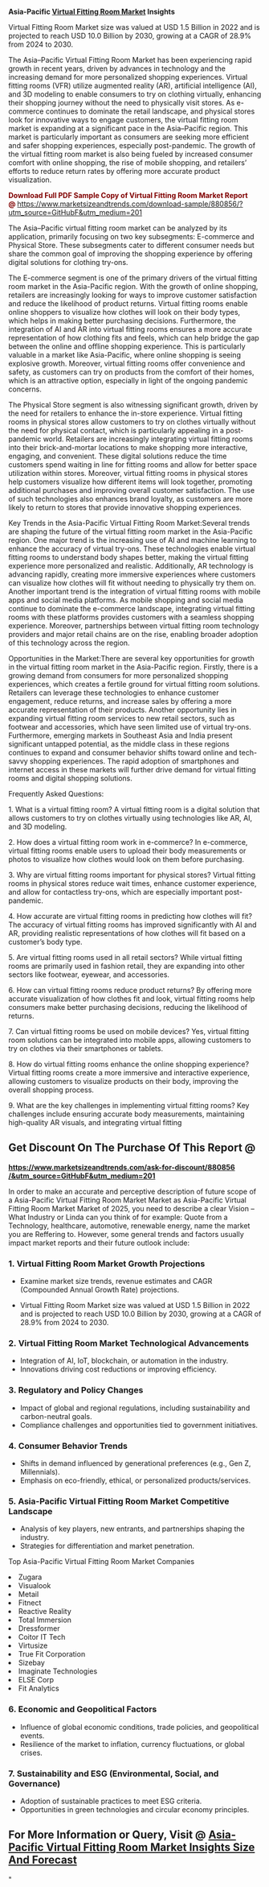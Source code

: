 <p><strong>Asia-Pacific&nbsp;<a href=""https://www.marketsizeandtrends.com/download-sample/880856/&amp;utm_source=GitHubF&amp;utm_medium=201"">Virtual Fitting Room Market</a> Insights</strong></p><p>Virtual Fitting Room Market size was valued at USD 1.5 Billion in 2022 and is projected to reach USD 10.0 Billion by 2030, growing at a CAGR of 28.9% from 2024 to 2030.</p><p><p>The Asia–Pacific Virtual Fitting Room Market has been experiencing rapid growth in recent years, driven by advances in technology and the increasing demand for more personalized shopping experiences. Virtual fitting rooms (VFR) utilize augmented reality (AR), artificial intelligence (AI), and 3D modeling to enable consumers to try on clothing virtually, enhancing their shopping journey without the need to physically visit stores. As e-commerce continues to dominate the retail landscape, and physical stores look for innovative ways to engage customers, the virtual fitting room market is expanding at a significant pace in the Asia–Pacific region. This market is particularly important as consumers are seeking more efficient and safer shopping experiences, especially post-pandemic. The growth of the virtual fitting room market is also being fueled by increased consumer comfort with online shopping, the rise of mobile shopping, and retailers’ efforts to reduce return rates by offering more accurate product visualization. <p><strong><span style="color: #800000;">Download Full PDF Sample Copy of Virtual Fitting Room Market Report @</span>&nbsp;</strong><a href="https://www.marketsizeandtrends.com/download-sample/880856/?utm_source=GitHubF&amp;utm_medium=201" target="_blank">https://www.marketsizeandtrends.com/download-sample/880856/?utm_source=GitHubF&amp;utm_medium=201</a></p>The Asia–Pacific virtual fitting room market can be analyzed by its application, primarily focusing on two key subsegments: E-commerce and Physical Store. These subsegments cater to different consumer needs but share the common goal of improving the shopping experience by offering digital solutions for clothing try-ons. <p>The E-commerce segment is one of the primary drivers of the virtual fitting room market in the Asia-Pacific region. With the growth of online shopping, retailers are increasingly looking for ways to improve customer satisfaction and reduce the likelihood of product returns. Virtual fitting rooms enable online shoppers to visualize how clothes will look on their body types, which helps in making better purchasing decisions. Furthermore, the integration of AI and AR into virtual fitting rooms ensures a more accurate representation of how clothing fits and feels, which can help bridge the gap between the online and offline shopping experience. This is particularly valuable in a market like Asia-Pacific, where online shopping is seeing explosive growth. Moreover, virtual fitting rooms offer convenience and safety, as customers can try on products from the comfort of their homes, which is an attractive option, especially in light of the ongoing pandemic concerns. <p>The Physical Store segment is also witnessing significant growth, driven by the need for retailers to enhance the in-store experience. Virtual fitting rooms in physical stores allow customers to try on clothes virtually without the need for physical contact, which is particularly appealing in a post-pandemic world. Retailers are increasingly integrating virtual fitting rooms into their brick-and-mortar locations to make shopping more interactive, engaging, and convenient. These digital solutions reduce the time customers spend waiting in line for fitting rooms and allow for better space utilization within stores. Moreover, virtual fitting rooms in physical stores help customers visualize how different items will look together, promoting additional purchases and improving overall customer satisfaction. The use of such technologies also enhances brand loyalty, as customers are more likely to return to stores that provide innovative shopping experiences. <p>Key Trends in the Asia-Pacific Virtual Fitting Room Market:Several trends are shaping the future of the virtual fitting room market in the Asia-Pacific region. One major trend is the increasing use of AI and machine learning to enhance the accuracy of virtual try-ons. These technologies enable virtual fitting rooms to understand body shapes better, making the virtual fitting experience more personalized and realistic. Additionally, AR technology is advancing rapidly, creating more immersive experiences where customers can visualize how clothes will fit without needing to physically try them on. Another important trend is the integration of virtual fitting rooms with mobile apps and social media platforms. As mobile shopping and social media continue to dominate the e-commerce landscape, integrating virtual fitting rooms with these platforms provides customers with a seamless shopping experience. Moreover, partnerships between virtual fitting room technology providers and major retail chains are on the rise, enabling broader adoption of this technology across the region.<p>Opportunities in the Market:There are several key opportunities for growth in the virtual fitting room market in the Asia-Pacific region. Firstly, there is a growing demand from consumers for more personalized shopping experiences, which creates a fertile ground for virtual fitting room solutions. Retailers can leverage these technologies to enhance customer engagement, reduce returns, and increase sales by offering a more accurate representation of their products. Another opportunity lies in expanding virtual fitting room services to new retail sectors, such as footwear and accessories, which have seen limited use of virtual try-ons. Furthermore, emerging markets in Southeast Asia and India present significant untapped potential, as the middle class in these regions continues to expand and consumer behavior shifts toward online and tech-savvy shopping experiences. The rapid adoption of smartphones and internet access in these markets will further drive demand for virtual fitting rooms and digital shopping solutions. <p>Frequently Asked Questions:<p>1. What is a virtual fitting room? A virtual fitting room is a digital solution that allows customers to try on clothes virtually using technologies like AR, AI, and 3D modeling.<p>2. How does a virtual fitting room work in e-commerce? In e-commerce, virtual fitting rooms enable users to upload their body measurements or photos to visualize how clothes would look on them before purchasing.<p>3. Why are virtual fitting rooms important for physical stores? Virtual fitting rooms in physical stores reduce wait times, enhance customer experience, and allow for contactless try-ons, which are especially important post-pandemic.<p>4. How accurate are virtual fitting rooms in predicting how clothes will fit? The accuracy of virtual fitting rooms has improved significantly with AI and AR, providing realistic representations of how clothes will fit based on a customer’s body type.<p>5. Are virtual fitting rooms used in all retail sectors? While virtual fitting rooms are primarily used in fashion retail, they are expanding into other sectors like footwear, eyewear, and accessories.<p>6. How can virtual fitting rooms reduce product returns? By offering more accurate visualization of how clothes fit and look, virtual fitting rooms help consumers make better purchasing decisions, reducing the likelihood of returns.<p>7. Can virtual fitting rooms be used on mobile devices? Yes, virtual fitting room solutions can be integrated into mobile apps, allowing customers to try on clothes via their smartphones or tablets.<p>8. How do virtual fitting rooms enhance the online shopping experience? Virtual fitting rooms create a more immersive and interactive experience, allowing customers to visualize products on their body, improving the overall shopping process.<p>9. What are the key challenges in implementing virtual fitting rooms? Key challenges include ensuring accurate body measurements, maintaining high-quality AR visuals, and integrating virtual fitting</p><h2><strong>Get Discount On The Purchase Of This Report @&nbsp;</strong></h2><p><strong><a href=""https://www.marketsizeandtrends.com/ask-for-discount/880856/&amp;utm_source=GitHubF&amp;utm_medium=201"" target=""_blank"">https://www.marketsizeandtrends.com/ask-for-discount/880856<br />/&amp;utm_source=GitHubF&amp;utm_medium=201</a></strong></p><p>In order to make an accurate and perceptive description of future scope of a Asia-Pacific&nbsp;Virtual Fitting Room Market Market as Asia-Pacific&nbsp;Virtual Fitting Room Market Market of 2025, you need to describe a clear Vision &ndash; What Industry or Linda can you think of for example: Quote from a Technology, healthcare, automotive, renewable energy, name the market you are Reffering to. However, some general trends and factors usually impact market reports and their future outlook include:</p><h3>1.&nbsp;<strong>Virtual Fitting Room Market Growth Projections</strong></h3><ul><li>Examine market size trends, revenue estimates and CAGR (Compounded Annual Growth Rate) projections.</li><li><p>Virtual Fitting Room Market size was valued at USD 1.5 Billion in 2022 and is projected to reach USD 10.0 Billion by 2030, growing at a CAGR of 28.9% from 2024 to 2030.</p></li></ul><h3>2.&nbsp;<strong>Virtual Fitting Room Market Technological Advancements</strong></h3><ul><li>Integration of AI, IoT, blockchain, or automation in the industry.</li><li>Innovations driving cost reductions or improving efficiency.</li></ul><h3>3.&nbsp;<strong>Regulatory and Policy Changes</strong></h3><ul><li>Impact of global and regional regulations, including sustainability and carbon-neutral goals.</li><li>Compliance challenges and opportunities tied to government initiatives.</li></ul><h3>4.&nbsp;<strong>Consumer Behavior Trends</strong></h3><ul><li>Shifts in demand influenced by generational preferences (e.g., Gen Z, Millennials).</li><li>Emphasis on eco-friendly, ethical, or personalized products/services.</li></ul><h3>5.&nbsp;<strong>Asia-Pacific Virtual Fitting Room Market Competitive Landscape</strong></h3><ul><li>Analysis of key players, new entrants, and partnerships shaping the industry.</li><li>Strategies for differentiation and market penetration.</li></ul><p data-pm-slice=""1 1 []"">Top Asia-Pacific Virtual Fitting Room Market Companies</p><div data-test-id=""""><p><li>Zugara</li><li> Visualook</li><li> Metail</li><li> Fitnect</li><li> Reactive Reality</li><li> Total Immersion</li><li> Dressformer</li><li> Coitor IT Tech</li><li> Virtusize</li><li> True Fit Corporation</li><li> Sizebay</li><li> Imaginate Technologies</li><li> ELSE Corp</li><li> Fit Analytics</li></p></div><h3>6.&nbsp;<strong>Economic and Geopolitical Factors</strong></h3><ul><li>Influence of global economic conditions, trade policies, and geopolitical events.</li><li>Resilience of the market to inflation, currency fluctuations, or global crises.</li></ul><h3>7.&nbsp;<strong>Sustainability and ESG (Environmental, Social, and Governance)</strong></h3><ul><li>Adoption of sustainable practices to meet ESG criteria.</li><li>Opportunities in green technologies and circular economy principles.</li></ul><h2><strong>For More Information or Query, Visit @&nbsp;</strong><a href=""https://www.verifiedmarketreports.com/product/virtual-fitting-room-market/"" target=""_blank"">Asia-Pacific Virtual Fitting Room Market Insights Size And Forecast</a></h2>"
